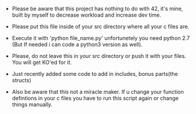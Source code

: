* Please be aware that this project has nothing to do with 42, it's mine, built by myself to decrease workload and increase dev time.

* Please put this file inside of your src directory where all your c files are.
* Execute it with 'python file_name.py' unfortunetely you need python 2.7 (But If needed i can code a python3 version as well).
* Please, do not leave this in your src directory or push it with your files. You will get KO'ed for it.
* Just recently added some code to add in includes, bonus parts(the structs)
* Also be aware that this not a miracle maker. If u change your function defintions in your c files you have to run this script again or change things manually.
